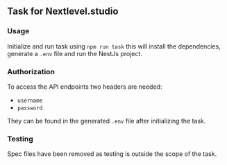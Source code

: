 ## Task for Nextlevel.studio

### Usage

Initialize and run task using `npm run task` this will install the dependencies, generate a `.env` file and run the NestJs project.

### Authorization

To access the API endpoints two headers are needed:

- `username`
- `password`

They can be found in the generated `.env` file after initializing the task.

### Testing

Spec files have been removed as testing is outside the scope of the task.
